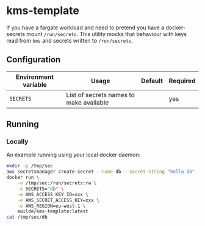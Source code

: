 # kms-template
If you have a fargate workload and need to pretend you have a docker-secrets mount `/run/secrets`. 
This utility mocks that behaviour with keys read from `kms` and secrets written to `/run/secrets`. 

## Configuration
| Environment variable              | Usage                                                                                          | Default                  | Required |
|-----------------------------------|------------------------------------------------------------------------------------------------|--------------------------|----------|
| `SECRETS`                         | List of secrets names to make available                                                        |                          |   yes    |


## Running
### Locally
An example running using your local docker daemon:

```bash
mkdir -p /tmp/sec
aws secretsmanager create-secret --name db --secret-string "hello db"
docker run \
    -v /tmp/sec:/run/secrets:rw \
    -e SECRETS="db" \
    -e AWS_ACCESS_KEY_ID=xxx \
    -e AWS_SECRET_ACCESS_KEY=xxx \
    -e AWS_REGION=eu-west-1 \
    ewilde/kms-template:latest
cat /tmp/sec/db    
```
